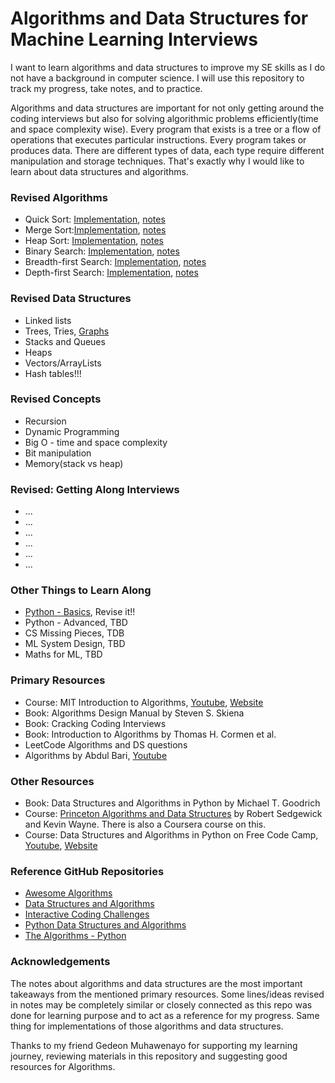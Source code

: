 # Algorithms and Data Structures for Machine Learning Interviews

I want to learn algorithms and data structures to improve my SE skills as I do not have a background in computer science. I will use this repository to track my progress, take notes, and to practice.

Algorithms and data structures are important for not only getting around the coding interviews but also for solving algorithmic problems efficiently(time and space complexity wise). Every program that exists is a tree or a flow of operations that executes particular instructions. Every program takes or produces data. There are different types of data, each type require different manipulation and storage techniques. That's exactly why I would like to learn about data structures and algorithms.

### Revised Algorithms

* Quick Sort: [Implementation](algorithms/quick-sort.py), [notes](algorithms/quick-sort.md)
* Merge Sort:[Implementation](algorithms/merge-sort.py), [notes](algorithms/merge-sort.md)
* Heap Sort: [Implementation](algorithms/heap-sort.py), [notes](algorithms/heap-sort.md)
* Binary Search: [Implementation](algorithms/binary-search.py), [notes](algorithms/binary-search.md)
* Breadth-first Search: [Implementation](algorithms/breadth-first-search.py), [notes](algorithms/breadth-first-search.md)
* Depth-first Search: [Implementation](algorithms/depth-first-search.py), [notes](algorithms/depth-first-search.md)

### Revised Data Structures

* Linked lists
* Trees, Tries, [Graphs](data-structures/graphs-intro.md)
* Stacks and Queues
* Heaps
* Vectors/ArrayLists
* Hash tables!!!

### Revised Concepts

* Recursion
* Dynamic Programming
* Big O - time and space complexity
* Bit manipulation
* Memory(stack vs heap)

### Revised: Getting Along Interviews

* ...
* ...
* ...
* ...
* ...
* ...
  

### Other Things to Learn Along

* [Python - Basics](https://github.com/Nyandwi/python_basics), Revise it!!
* Python - Advanced, TBD
* CS Missing Pieces, TDB
* ML System Design, TBD
* Maths for ML, TBD

### Primary Resources

* Course: MIT Introduction to Algorithms, [Youtube](https://www.youtube.com/watch?v=ZA-tUyM_y7s&list=PLUl4u3cNGP63EdVPNLG3ToM6LaEUuStEY), [Website](https://ocw.mit.edu/courses/electrical-engineering-and-computer-science/6-006-introduction-to-algorithms-spring-2020/)
* Book: Algorithms Design Manual by Steven S. Skiena
* Book: Cracking Coding Interviews
* Book: Introduction to Algorithms by Thomas H. Cormen et al.
* LeetCode Algorithms and DS questions
* Algorithms by Abdul Bari, [Youtube](https://www.youtube.com/watch?v=0IAPZzGSbME&list=PLDN4rrl48XKpZkf03iYFl-O29szjTrs_O)

### Other Resources

* Book: Data Structures and Algorithms in Python by Michael T. Goodrich
* Course: [Princeton Algorithms and Data Structures](https://algs4.cs.princeton.edu/home/) by Robert Sedgewick and Kevin Wayne. There is also a Coursera course on this.
* Course: Data Structures and Algorithms in Python on Free Code Camp, [Youtube](https://www.youtube.com/watch?v=pkYVOmU3MgA), [Website](https://jovian.ai/learn/data-structures-and-algorithms-in-python)

### Reference GitHub Repositories

* [Awesome Algorithms](https://github.com/tayllan/awesome-algorithms)
* [Data Structures and Algorithms](https://github.com/Gedeon-m-gedus/data_structures_and_algorithms)
* [Interactive Coding Challenges](https://github.com/donnemartin/interactive-coding-challenges)
* [Python Data Structures and Algorithms](https://github.com/prabhupant/python-ds)
* [The Algorithms - Python](https://github.com/TheAlgorithms/Python)


### Acknowledgements

The notes about algorithms and data structures are the most important takeaways from the mentioned primary resources. Some lines/ideas revised in notes may be completely similar or closely connected as this repo was done for learning purpose and to act as a reference for my progress. Same thing for implementations of those algorithms and data structures.

Thanks to my friend Gedeon Muhawenayo for supporting my learning journey, reviewing materials in this repository and suggesting good resources for Algorithms.